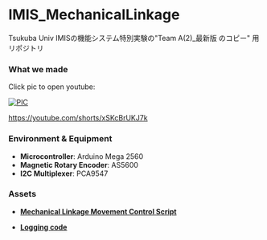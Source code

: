 # IMIS_MechanicalLinkage
Tsukuba Univ IMISの機能システム特別実験の"Team A(2)_最新版 のコピー" 用リポジトリ

### What we made
Click pic to open youtube:

[![PIC](http://img.youtube.com/vi/xSKcBrUKJ7k/hqdefault.jpg)](https://youtube.com/shorts/xSKcBrUKJ7k)

https://youtube.com/shorts/xSKcBrUKJ7k

### Environment & Equipment

- **Microcontroller**: Arduino Mega 2560
- **Magnetic Rotary Encoder**: AS5600
- **I2C Multiplexer**: PCA9547

### Assets
- **[Mechanical Linkage Movement Control Script](https://github.com/pampem/IMIS_MechanicalLinkage/tree/main/DualMotorPID)**

- **[Logging code](https://github.com/pampem/IMIS_MechanicalLinkage/blob/main/DualMotorPID/logging.py)**


